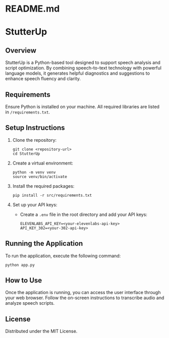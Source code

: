 # README.md

# StutterUp

## Overview
StutterUp is a Python-based tool designed to support speech analysis and script optimization. By combining speech-to-text technology with powerful language models, it generates helpful diagnostics and suggestions to enhance speech fluency and clarity.

## Requirements
Ensure Python is installed on your machine. All required libraries are listed in `/requirements.txt`.

## Setup Instructions
1. Clone the repository:
   ```
   git clone <repository-url>
   cd StutterUp
   ```

2. Create a virtual environment:
   ```
   python -m venv venv
   source venv/bin/activate
   ```

3. Install the required packages:
   ```
   pip install -r src/requirements.txt
   ```

4. Set up your API keys:
   - Create a `.env` file in the root directory and add your API keys:
     ```
     ELEVENLABS_API_KEY=<your-elevenlabs-api-key>
     API_KEY_302=<your-302-api-key>
     ```

## Running the Application
To run the application, execute the following command:
```
python app.py
```

## How to Use
Once the application is running, you can access the user interface through your web browser. Follow the on-screen instructions to transcribe audio and analyze speech scripts.

## License
Distributed under the MIT License.